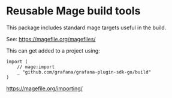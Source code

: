 # Reusable Mage build tools

This package includes standard mage targets useful in the build.


See: https://magefile.org/magefiles/

This can get added to a project using:
```
import (
    // mage:import
    _ "github.com/grafana/grafana-plugin-sdk-go/build"
)
```
https://magefile.org/importing/
